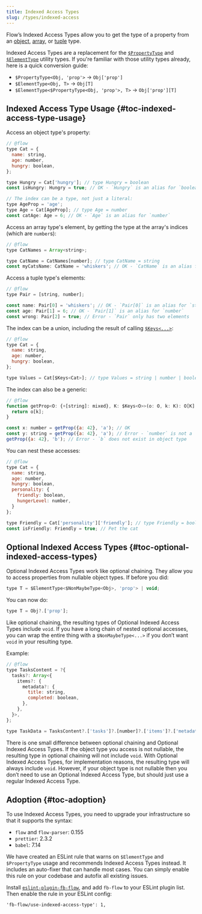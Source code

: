 ```yaml
---
title: Indexed Access Types
slug: /types/indexed-access
---
```


Flow’s Indexed Access Types allow you to get the type of a property from an [object](../objects), [array](../arrays), or [tuple](../tuples) type.

Indexed Access Types are a replacement for the [`$PropertyType`](../utilities#toc-propertytype) and [`$ElementType`](../utilities#toc-elementtype) utility types.
If you're familiar with those utility types already, here is a quick conversion guide:
- `$PropertyType<Obj, 'prop'>` &rarr;  `Obj['prop']`
- `$ElementType<Obj, T>` &rarr; `Obj[T]`
- `$ElementType<$PropertyType<Obj, 'prop'>, T>` &rarr; `Obj['prop'][T]`


## Indexed Access Type Usage {#toc-indexed-access-type-usage}

Access an object type's property:
```js flow-check
// @flow
type Cat = {
  name: string,
  age: number,
  hungry: boolean,
};

type Hungry = Cat['hungry']; // type Hungry = boolean
const isHungry: Hungry = true; // OK - `Hungry` is an alias for `boolean`

// The index can be a type, not just a literal:
type AgeProp = 'age';
type Age = Cat[AgeProp]; // type Age = number
const catAge: Age = 6; // OK - `Age` is an alias for `number`
```

Access an array type's element, by getting the type at the array's indices (which are `number`s):
```js flow-check
// @flow
type CatNames = Array<string>;

type CatName = CatNames[number]; // type CatName = string
const myCatsName: CatName = 'whiskers'; // OK - `CatName` is an alias for `string`
```

Access a tuple type's elements:
```js flow-check
// @flow
type Pair = [string, number];

const name: Pair[0] = 'whiskers'; // OK - `Pair[0]` is an alias for `string`
const age: Pair[1] = 6; // OK - `Pair[1]` is an alias for `number`
const wrong: Pair[2] = true; // Error - `Pair` only has two elements
```

The index can be a union, including the result of calling [`$Keys<...>`](../utilities/#toc-keys):
```js flow-check
// @flow
type Cat = {
  name: string,
  age: number,
  hungry: boolean,
};

type Values = Cat[$Keys<Cat>]; // type Values = string | number | boolean
```

The index can also be a generic:
```js flow-check
// @flow
function getProp<O: {+[string]: mixed}, K: $Keys<O>>(o: O, k: K): O[K] {
  return o[k];
}

const x: number = getProp({a: 42}, 'a'); // OK
const y: string = getProp({a: 42}, 'a'); // Error - `number` is not a `string`
getProp({a: 42}, 'b'); // Error - `b` does not exist in object type
```

You can nest these accesses:
```js flow-check
// @flow
type Cat = {
  name: string,
  age: number,
  hungry: boolean,
  personality: {
    friendly: boolean,
    hungerLevel: number,
  }
};

type Friendly = Cat['personality']['friendly']; // type Friendly = boolean
const isFriendly: Friendly = true; // Pet the cat
```


## Optional Indexed Access Types {#toc-optional-indexed-access-types}

Optional Indexed Access Types work like optional chaining. They allow you to access properties from nullable object types.
If before you did:

```js
type T = $ElementType<$NonMaybeType<Obj>, 'prop'> | void;
```

You can now do:

```js
type T = Obj?.['prop'];
```

Like optional chaining, the resulting types of Optional Indexed Access Types include `void`.
If you have a long chain of nested optional accesses, you can wrap the entire thing with a `$NonMaybeType<...>` if you don’t want `void` in your resulting type.

Example:

```js flow-check
// @flow
type TasksContent = ?{
  tasks?: Array<{
    items?: {
      metadata?: {
        title: string,
        completed: boolean,
      },
    },
  }>,
};

type TaskData = TasksContent?.['tasks']?.[number]?.['items']?.['metadata'];
```

There is one small difference between optional chaining and Optional Indexed Access Types.
If the object type you access is not nullable, the resulting type in optional chaining will not include `void`.
With Optional Indexed Access Types, for implementation reasons, the resulting type will always include `void`.
However, if your object type is not nullable then you don’t need to use an Optional Indexed Access Type, but should just use a regular Indexed Access Type.


## Adoption {#toc-adoption}

To use Indexed Access Types, you need to upgrade your infrastructure so that it supports the syntax:

- `flow` and `flow-parser`: 0.155
- `prettier`: 2.3.2
- `babel`: 7.14

We have created an ESLint rule that warns on `$ElementType` and `$PropertyType` usage and recommends Indexed Access Types instead.
It includes an auto-fixer that can handle most cases. You can simply enable this rule on your codebase and autofix all existing issues.

Install [`eslint-plugin-fb-flow`](https://www.npmjs.com/package/eslint-plugin-fb-flow), and add `fb-flow` to your ESLint plugin list.
Then enable the rule in your ESLint config:

```
'fb-flow/use-indexed-access-type': 1,
```
